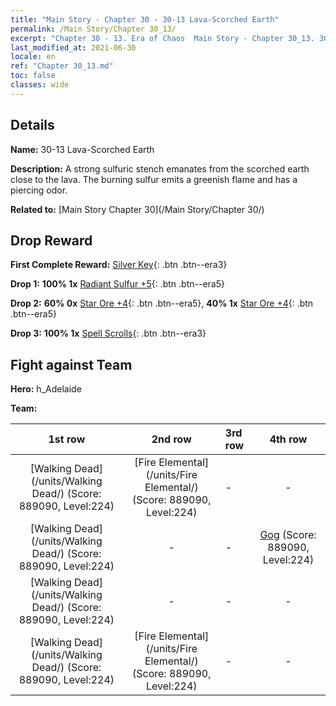 ```yaml
---
title: "Main Story - Chapter 30 - 30-13 Lava-Scorched Earth"
permalink: /Main Story/Chapter 30_13/
excerpt: "Chapter 30 - 13. Era of Chaos  Main Story - Chapter 30_13. 30-13 Lava-Scorched Earth"
last_modified_at: 2021-06-30
locale: en
ref: "Chapter 30_13.md"
toc: false
classes: wide
---
```


## Details

 **Name:** 30-13 Lava-Scorched Earth

 **Description:** A strong sulfuric stench emanates from the scorched earth close to the lava. The burning sulfur emits a greenish flame and has a piercing odor.

 **Related to:** [Main Story Chapter 30](/Main Story/Chapter 30/)

## Drop Reward

 **First Complete Reward:** [Silver Key](/Items/con_693/){: .btn .btn--era3}

 **Drop 1:** **100% 1x** [Radiant Sulfur +5](/Items/mat_99/){: .btn .btn--era5}

 **Drop 2:** **60% 0x** [Star Ore +4](/Items/mat_89/){: .btn .btn--era5}, **40% 1x** [Star Ore +4](/Items/mat_89/){: .btn .btn--era5}

 **Drop 3:** **100% 1x** [Spell Scrolls](/Items/con_694/){: .btn .btn--era3}


## Fight against Team
 **Hero:** h_Adelaide

 **Team:**


  | 1st row | 2nd row | 3rd row | 4th row |
  |:----:|:----:|:----|:----:|
  | [Walking Dead](/units/Walking Dead/) (Score: 889090, Level:224)  | [Fire Elemental](/units/Fire Elemental/) (Score: 889090, Level:224)  | - | - |
  | [Walking Dead](/units/Walking Dead/) (Score: 889090, Level:224)  | - | - | [Gog](/units/Gog/) (Score: 889090, Level:224)  |
  | [Walking Dead](/units/Walking Dead/) (Score: 889090, Level:224)  | - | - | - |
  | [Walking Dead](/units/Walking Dead/) (Score: 889090, Level:224)  | [Fire Elemental](/units/Fire Elemental/) (Score: 889090, Level:224)  | - | - |


